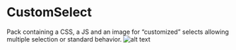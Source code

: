 # CustomSelect

Pack containing a CSS, a JS and an image for “customized” selects allowing multiple selection or standard behavior.
![alt text](https://github.com/AlexBelin/CustomSelect/blob/master/screens01.jpg?raw=true)
